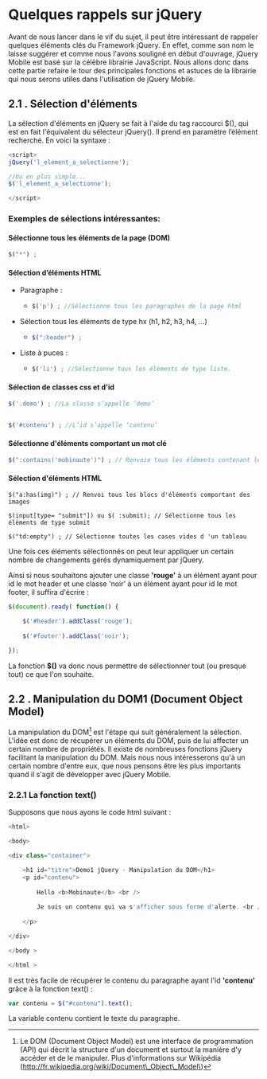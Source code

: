 # Quelques rappels sur jQuery

Avant de nous lancer dans le vif du sujet, il peut être intéressant de rappeler quelques éléments clés du Framework jQuery. En effet, comme son nom le laisse suggérer et comme nous l'avons souligné en début d'ouvrage, jQuery Mobile est basé sur la célèbre librairie JavaScript. Nous allons donc dans cette partie refaire le tour des principales fonctions et astuces de la librairie qui nous serons utiles dans l'utilisation de jQuery Mobile.

## 2.1 . Sélection d'éléments

La sélection d'éléments en jQuery se fait à l'aide du tag raccourci $\(\), qui est en fait l'équivalent du sélecteur jQuery\(\). Il prend en paramètre l’élément recherché. En voici la syntaxe :

```js
<script>
jQuery('l_element_a_selectionne');

//Ou en plus simple...
$('l_element_a_selectionne');

</script>
```

### Exemples de sélections  intéressantes:

#### Sélectionne tous les éléments de la page \(DOM\)

```js
$("*") ;
```

#### Sélection d’éléments HTML

* Paragraphe :
  * ```js
    $('p') ; //Sélectionne tous les paragraphes de la page html
    ```

* Sélection tous les éléments de type hx \(h1, h2, h3, h4, ...\)
  * ```js
    $(":header") ;
    ```

* Liste à puces :
  * ```js
    $('li') ; //Sélectionne tous les éléments de type liste.
    ```



#### Sélection de classes css et d'id



```js
$('.demo') ; //La classe s’appelle ‘demo’


$('#contenu') ; //L’id s’appelle ‘contenu’
```



#### Sélectionne d'éléments comportant un mot clé



```js
$(":contains('mobinaute')") ; // Renvoie tous les éléments contenant le mot clé "mobinaute"
```



#### Sélection d'éléments HTML

```
$("a:has(img)") ; // Renvoi tous les blocs d'éléments comportant des images
```



```
$(input[type= "submit"]) ou $( :submit); // Sélectionne tous les éléments de type submit
```



```
$("td:empty") ; // Sélectionne toutes les cases vides d 'un tableau
```



Une fois ces éléments sélectionnés on peut leur appliquer un certain nombre de changements gérés dynamiquement par jQuery.

Ainsi si nous souhaitons ajouter une classe **'rouge'** à un élément ayant pour id le mot header et une classe 'noir' à un élément ayant pour id le mot footer, il suffira d'écrire :

```js
$(document).ready( function() {

    $('#header').addClass('rouge');
    
    $('#footer').addClass('noir');

});
```

La fonction **$\(\)** va donc nous permettre de sélectionner tout \(ou presque tout\) ce que l'on souhaite.



## 2.2 . Manipulation du DOM1 \(Document Object Model\)

La manipulation du DOM[^1] est l'étape qui suit généralement la sélection. L'idée est donc de récupérer un éléments du DOM, puis de lui affecter un certain nombre de propriétés. Il existe de nombreuses fonctions jQuery facilitant la manipulation du DOM. Mais nous nous intéresserons qu'à un certain nombre d'entre eux, que nous pensons être les plus importants quand il s'agit de développer avec jQuery Mobile.

### 2.2.1 La fonction text\(\)

Supposons que nous ayons le code html suivant :

```js
<html>

<body>

<div class="container">

    <h1 id="titre">Demo1 jQuery - Manipulation du DOM</h1> 
    <p id="contenu">
        
        Hello <b>Mobinaute</b> <br />
        
        Je suis un contenu qui va s'afficher sous forme d'alerte. <br /> Je suis un exemple pour montrer à quel point il est facile d'utiliser la fonction <b>text()</b>.
    
    </p>

</div>

</body >

</html >
```

Il est très facile de récupérer le contenu du paragraphe ayant l'id **'contenu'** grâce à la fonction text\(\) :

```js
var contenu = $("#contenu").text();
```

La variable contenu contient le texte du paragraphe.

[^1]: Le DOM \(Document Object Model\) est une interface de programmation \(API\) qui décrit la structure d'un document et surtout la manière d'y accéder et de le manipuler. Plus d'informations sur Wikipédia \(http://fr.wikipedia.org/wiki/Document\_Object\_Model\)

